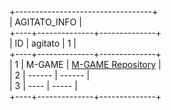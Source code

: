 +----------------------------------+                                                                                                                                     
|            AGITATO_INFO          |                                                                                                                                      
+----+--------------+--------------+                                                                                                                                     
| ID |    agitato   |      1       |                                                                                                                                     
+----+--------------+--------------+                                                                                                                                     
| 1  |   M-GAME     |   [M-GAME Repository](https://github.com/agitato1/m-game)      |                                                                                   
| 2  |   ------     |   ------     |                                                                                                                                     
| 3  |   ----       |   -----      |                                                                                                                                     
+----+--------------+--------------+                                                                                                                                     
                                                                                                                                     
